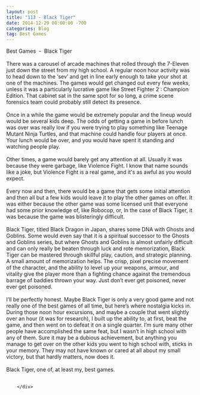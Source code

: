 ```yaml
---
layout: post
title: "113 - Black Tiger"
date: 2014-12-29 00:00:00 -700
categories: Blog
tag: Best Games
---
```


<div class="blog-content">
				<div class="paragraph" style="text-align:left;"><span style=""><span style="">Best Games &nbsp;- &nbsp;Black Tiger</span><br><br><span style="">There was a carousel of arcade machines that rolled through the 7-Eleven just down the street from my high school. A regular noon hour activity was to head down to the &lsquo;sev&rsquo; and get in line early enough to take your shot at one of the machines. The games would get changed out every few weeks, unless it was a particularly lucrative game like Street Fighter 2 : Champion Edition. That cabinet sat in the same spot for so long, a crime scene forensics team could probably still detect its presence. </span><br><br><span style="">Once in a while the game would be extremely popular and the lineup would would be several kids deep. The odds of getting a game in before lunch was over was really low if you were trying to play something like Teenage Mutant Ninja Turtles, and that machine could handle four players at once. Your lunch would be over, and you would have spent it standing and watching people play. </span><br><br><span style="">Other times, a game would barely get any attention at all. Usually it was because they were garbage, like Violence Fight. I know that name sounds like a joke, but Violence Fight is a real game, and it's as awful as you would expect.</span><br><br><span style="">Every now and then, there would be a game that gets some initial attention and then all but a few kids would leave it to play the other games on offer. It was either because the other game was some licensed unit that everyone had some prior knowledge of, like Robocop, or, In the case of Black Tiger, it was because the game was blisteringly difficult.</span><br><br><span style="">Black Tiger, titled Black Dragon in Japan, shares some DNA with Ghosts and Goblins. Some would even say that it is a spiritual successor to the Ghosts and Goblins series, but where Ghosts and Goblins is almost unfairly difficult and can only really be beaten through luck and rote memorization, Black Tiger can be mastered through skillful play, caution, and strategic planning. A small amount of memorization helps. The crisp, pixel precise movement of the character, and the ability to level up your weapons, armour, and vitality give the player more than a fighting chance against the tremendous barrage of baddies thrown your way. Just don&rsquo;t ever get poisoned, never ever get poisoned.</span><br><br><span style="">I&rsquo;ll be perfectly honest. Maybe Black Tiger is only a very good game and not really one of the best games of all time, but here&rsquo;s where nostalgia kicks in. During those noon hour excursions, and maybe a couple that went slightly over an hour (it was for research), I built up the ability to, at first, beat the game, and then went on to defeat it on a single quarter. I&rsquo;m sure many other people have accomplished the same feat, but I wasn&rsquo;t in high school with any of them. Sure it may be a dubious achievement, but anything you manage to get over on the other kids you went to high school with, sticks in your memory. They may not have known or cared at all about my small victory, but that hardly matters, now does it.</span><br><br><span style="">Black Tiger, one of, at least my, best games.</span><br><br></span></div>

		</div>
        
